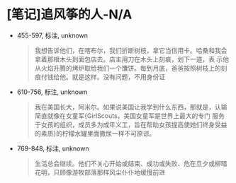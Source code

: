 # [笔记]追风筝的人-N/A


-   455-597, 标注, unknown

    > 我想告诉他们，在喀布尔，我们折断树枝，拿它当信用卡。哈桑和我会拿着那根木头到面包店去。店主用刀在木头上刻痕，划下一道，表 示他从火焰升腾的烤炉取给我们一个馕饼。每到月底，爸爸按照树枝上的刻痕付钱给他。就是这样。没有问题，不用身份证

-   610-756, 标注, unknown

    > 我在美国长大，阿米尔。如果说美国让我学到什么东西，那就是，认输简直就像在女童军{GirlScouts，美国女童军是世界上最大的专门 服务于女孩的组织，成员多为成年义工，旨在帮助女孩提高使她们终身受益的素质}的柠檬水罐里面撒尿一样不可原谅。

-   769-848, 标注, unknown

    > 生活总会继续。他们不关心开始或结束、成功或失败、危在旦夕或柳暗花明，只顾像游牧部落那样风尘仆仆地缓慢前进

